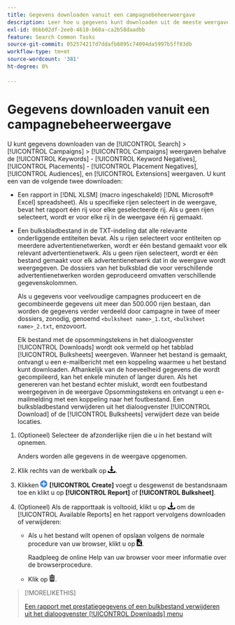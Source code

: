 ```yaml
---
title: Gegevens downloaden vanuit een campagnebeheerweergave
description: Leer hoe u gegevens kunt downloaden uit de meeste weergaven voor campagnebeheer.
exl-id: 0bbb02df-2ee0-4610-b60a-ca2b58daadbb
feature: Search Common Tasks
source-git-commit: 052574217d7ddafb8895c74094da5997b5ff83db
workflow-type: tm+mt
source-wordcount: '381'
ht-degree: 0%

---
```


# Gegevens downloaden vanuit een campagnebeheerweergave

U kunt gegevens downloaden van de [!UICONTROL Search] > [!UICONTROL Campaigns] > [!UICONTROL Campaigns] weergaven behalve de [!UICONTROL Keywords] - [!UICONTROL Keyword Negatives], [!UICONTROL Placements] - [!UICONTROL Placement Negatives], [!UICONTROL Audiences], en [!UICONTROL Extensions] weergaven. U kunt een van de volgende twee downloaden:

* Een rapport in [!DNL XLSM] (macro ingeschakeld) [!DNL Microsoft® Excel] spreadsheet). Als u specifieke rijen selecteert in de weergave, bevat het rapport één rij voor elke geselecteerde rij. Als u geen rijen selecteert, wordt er voor elke rij in de weergave één rij gemaakt.

* Een bulksbladbestand in de TXT-indeling dat alle relevante onderliggende entiteiten bevat. Als u rijen selecteert voor entiteiten op meerdere advertentienetwerken, wordt er één bestand gemaakt voor elk relevant advertentienetwerk. Als u geen rijen selecteert, wordt er één bestand gemaakt voor elk advertentienetwerk dat in de weergave wordt weergegeven. De dossiers van het bulksblad die voor verschillende advertentienetwerken worden geproduceerd omvatten verschillende gegevenskolommen.

  Als u gegevens voor veelvoudige campagnes produceert en de gecombineerde gegevens uit meer dan 500.000 rijen bestaan, dan worden de gegevens verder verdeeld door campagne in twee of meer dossiers, zonodig, genoemd `<bulksheet name>_1.txt`, `<bulksheet name>_2.txt`, enzovoort.

  Elk bestand met de opsommingstekens in het dialoogvenster [!UICONTROL Downloads] wordt ook vermeld op het tabblad [!UICONTROL Bulksheets] weergeven. Wanneer het bestand is gemaakt, ontvangt u een e-mailbericht met een koppeling waarmee u het bestand kunt downloaden. Afhankelijk van de hoeveelheid gegevens die wordt gecompileerd, kan het enkele minuten of langer duren. Als het genereren van het bestand echter mislukt, wordt een foutbestand weergegeven in de weergave Opsommingstekens en ontvangt u een e-mailmelding met een koppeling naar het foutbestand. Een bulksbladbestand verwijderen uit het dialoogvenster [!UICONTROL Download] of de [!UICONTROL Bulksheets] verwijdert deze van beide locaties.

1. (Optioneel) Selecteer de afzonderlijke rijen die u in het bestand wilt opnemen.

   Anders worden alle gegevens in de weergave opgenomen.

1. Klik rechts van de werkbalk op ![Rapport downloaden](/help/search-social-commerce/assets/download.png "Rapport downloaden").

1. Klikken ![Maken](/help/search-social-commerce/assets/add.png "Maken") **[!UICONTROL Create]** voegt u desgewenst de bestandsnaam toe en klikt u op **[!UICONTROL Report]** of **[!UICONTROL Bulksheet]**.

1. (Optioneel) Als de rapporttaak is voltooid, klikt u op ![Rapport downloaden](/help/search-social-commerce/assets/download.png "Rapport downloaden") om de [!UICONTROL Available Reports] en het rapport vervolgens downloaden of verwijderen:

   * Als u het bestand wilt openen of opslaan volgens de normale procedure van uw browser, klikt u op ![Werkblad downloaden](/help/search-social-commerce/assets/download-spreadsheet.png "Werkblad downloaden").

     Raadpleeg de online Help van uw browser voor meer informatie over de browserprocedure.

   * Klik op ![Verwijderen](/help/search-social-commerce/assets/delete.png "Verwijderen").

>[!MORELIKETHIS]
>
>[Een rapport met prestatiegegevens of een bulkbestand verwijderen uit het dialoogvenster [!UICONTROL Downloads] menu](/help/search-social-commerce/common-tasks/navigation-editing-selection/download-delete-data.md)
